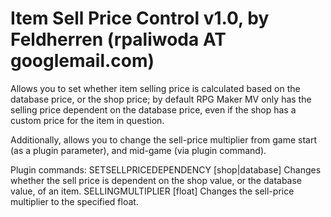 # Item Sell Price Control v1.0, by Feldherren (rpaliwoda AT googlemail.com)
 
Allows you to set whether item selling price is calculated based on the 
database price, or the shop price; by default RPG Maker MV only has the 
selling price dependent on the database price, even if the shop has a 
custom price for the item in question.

Additionally, allows you to change the sell-price multiplier from game
start (as a plugin parameter), and mid-game (via plugin command).

Plugin commands:
SETSELLPRICEDEPENDENCY [shop|database]
Changes whether the sell price is dependent on the shop value, or the database value,
of an item.
SELLINGMULTIPLIER [float]
Changes the sell-price multiplier to the specified float.
